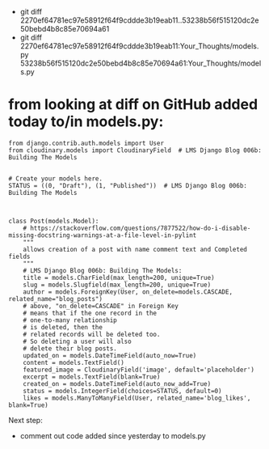 - git diff 2270ef64781ec97e58912f64f9cddde3b19eab11..53238b56f515120dc2e50bebd4b8c85e70694a61
- git diff 2270ef64781ec97e58912f64f9cddde3b19eab11:Your_Thoughts/models.py 53238b56f515120dc2e50bebd4b8c85e70694a61:Your_Thoughts/models.py

# from looking at diff on GitHub added today to/in models.py:

```
from django.contrib.auth.models import User
from cloudinary.models import CloudinaryField  # LMS Django Blog 006b: Building The Models


# Create your models here.
STATUS = ((0, "Draft"), (1, "Published"))  # LMS Django Blog 006b: Building The Models



class Post(models.Model):
    # https://stackoverflow.com/questions/7877522/how-do-i-disable-missing-docstring-warnings-at-a-file-level-in-pylint
    """
    allows creation of a post with name comment text and Completed fields
    """
    # LMS Django Blog 006b: Building The Models:
    title = models.CharField(max_length=200, unique=True)
    slug = models.Slugfield(max_length=200, unique=True)
    author = models.ForeignKey(User, on_delete=models.CASCADE, related_name="blog_posts")
    # above, "on_delete=CASCADE" in Foreign Key
    # means that if the one record in the 
    # one-to-many relationship 
    # is deleted, then the 
    # related records will be deleted too.
    # So deleting a user will also 
    # delete their blog posts.
    updated_on = models.DateTimeField(auto_now=True)
    content = models.TextField()
    featured_image = CloudinaryField('image', default='placeholder')
    excerpt = models.TextField(blank=True)
    created_on = models.DateTimeField(auto_now_add=True)
    status = models.IntegerField(choices=STATUS, default=0)
    likes = models.ManyToManyField(User, related_name='blog_likes', blank=True)
```


Next step:
- comment out code added since yesterday to models.py
